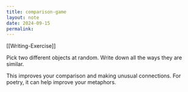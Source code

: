 ```yaml
---
title: comparison-game
layout: note
date: 2024-09-15
permalink:
---
```

[[Writing-Exercise]]

Pick two different objects at random. Write down all the ways they are similar. 

This improves your comparison and making unusual connections. For poetry, it can help improve your metaphors.

